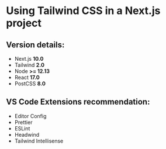 # Using Tailwind CSS in a Next.js project

## Version details:

- Next.js **10.0**
- Tailwind **2.0**
- Node **>= 12.13**
- React **17.0**
- PostCSS **8.0**

## VS Code Extensions recommendation:

- Editor Config
- Prettier
- ESLint
- Headwind
- Tailwind Intellisense
